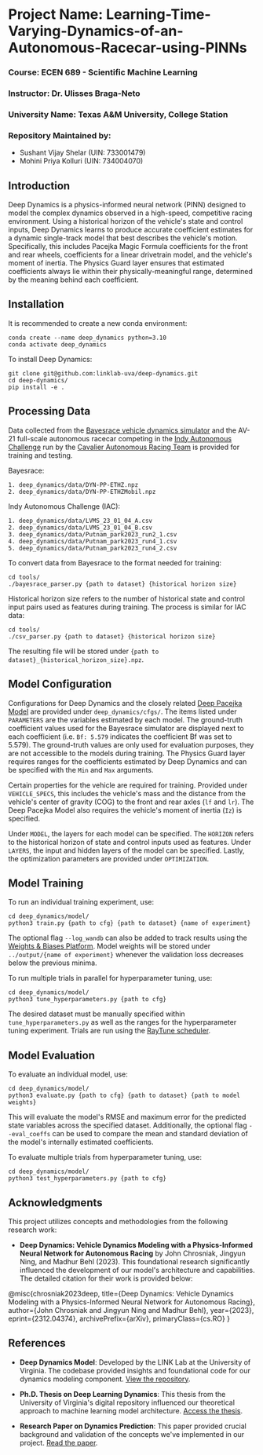 # Project Name: Learning-Time-Varying-Dynamics-of-an-Autonomous-Racecar-using-PINNs

### Course: ECEN 689 - Scientific Machine Learning
### Instructor: Dr. Ulisses Braga-Neto
### University Name: Texas A&M University, College Station

### Repository Maintained by:
- Sushant Vijay Shelar (UIN: 733001479)
- Mohini Priya Kolluri (UIN: 734004070)


## Introduction 
Deep Dynamics is a physics-informed neural network (PINN) designed to model the complex dynamics observed in a high-speed, competitive racing environment. Using a historical horizon of the vehicle's state and control inputs, Deep Dynamics learns to produce accurate coefficient estimates for a dynamic single-track model that best describes the vehicle's motion. Specifically, this includes Pacejka Magic Formula coefficients for the front and rear wheels, coefficients for a linear drivetrain model, and the vehicle's moment of inertia. The Physics Guard layer ensures that estimated coefficients always lie within their physically-meaningful range, determined by the meaning behind each coefficient.

## Installation

It is recommended to create a new conda environment:

```
conda create --name deep_dynamics python=3.10
conda activate deep_dynamics
```

To install Deep Dynamics:

```
git clone git@github.com:linklab-uva/deep-dynamics.git
cd deep-dynamics/
pip install -e .
```

## Processing Data

Data collected from the [Bayesrace vehicle dynamics simulator](https://github.com/jainachin/bayesrace) and the AV-21 full-scale autonomous racecar competing in the [Indy Autonomous Challenge](https://www.indyautonomouschallenge.com/) run by the [Cavalier Autonomous Racing Team](https://autonomousracing.dev/) is provided for training and testing.

Bayesrace:
```
1. deep_dynamics/data/DYN-PP-ETHZ.npz
2. deep_dynamics/data/DYN-PP-ETHZMobil.npz
```

Indy Autonomous Challenge (IAC):
```
1. deep_dynamics/data/LVMS_23_01_04_A.csv
2. deep_dynamics/data/LVMS_23_01_04_B.csv
3. deep_dynamics/data/Putnam_park2023_run2_1.csv
4. deep_dynamics/data/Putnam_park2023_run4_1.csv
5. deep_dynamics/data/Putnam_park2023_run4_2.csv
```

To convert data from Bayesrace to the format needed for training:

```
cd tools/
./bayesrace_parser.py {path to dataset} {historical horizon size}
```

Historical horizon size refers to the number of historical state and control input pairs used as features during training. The process is similar for IAC data:

```
cd tools/
./csv_parser.py {path to dataset} {historical horizon size}
```

The resulting file will be stored under `{path to dataset}_{historical_horizon_size}.npz`.

## Model Configuration

Configurations for Deep Dynamics and the closely related [Deep Pacejka Model](https://arxiv.org/pdf/2207.07920.pdf) are provided under `deep_dynamics/cfgs/`. The items listed under `PARAMETERS` are the variables estimated by each model. The ground-truth coefficient values used for the Bayesrace simulator are displayed next to each coefficient (i.e. `Bf: 5.579` indicates the coefficient Bf was set to 5.579). The ground-truth values are only used for evaluation purposes, they are not accessible to the models during training. The Physics Guard layer requires ranges for the coefficients estimated by Deep Dynamics and can be specified with the `Min` and `Max` arguments.

Certain properties for the vehicle are required for training. Provided under `VEHICLE_SPECS`, this includes the vehicle's mass and the distance from the vehicle's center of gravity (COG) to the front and rear axles (`lf` and `lr`). The Deep Pacejka Model also requires the vehicle's moment of inertia (`Iz`) is specified.

Under `MODEL`, the layers for each model can be specified. The `HORIZON` refers to the historical horizon of state and control inputs used as features. Under `LAYERS`, the input and hidden layers of the model can be specified. Lastly, the optimization parameters are provided under `OPTIMIZATION`.

## Model Training

To run an individual training experiment, use:

```
cd deep_dynamics/model/
python3 train.py {path to cfg} {path to dataset} {name of experiment}
```

The optional flag `--log_wandb` can also be added to track results using the [Weights & Biases Platform](https://wandb.ai/site). Model weights will be stored under `../output/{name of experiment}` whenever the validation loss decreases below the previous minima.

To run multiple trials in parallel for hyperparameter tuning, use:

```
cd deep_dynamics/model/
python3 tune_hyperparameters.py {path to cfg}
```

The desired dataset must be manually specified within `tune_hyperparameters.py` as well as the ranges for the hyperparameter tuning experiment. Trials are run using the [RayTune scheduler](https://docs.ray.io/en/latest/tune/index.html).

## Model Evaluation

To evaluate an individual model, use:

```
cd deep_dynamics/model/
python3 evaluate.py {path to cfg} {path to dataset} {path to model weights}
```

This will evaluate the model's RMSE and maximum error for the predicted state variables across the specified dataset. Additionally, the optional flag `--eval_coeffs` can be used to compare the mean and standard deviation of the model's internally estimated coefficients.

To evaluate multiple trials from hyperparameter tuning, use:

```
cd deep_dynamics/model/
python3 test_hyperparameters.py {path to cfg}
```



## Acknowledgments

This project utilizes concepts and methodologies from the following research work:

- **Deep Dynamics: Vehicle Dynamics Modeling with a Physics-Informed Neural Network for Autonomous Racing** by John Chrosniak, Jingyun Ning, and Madhur Behl (2023). This foundational research significantly influenced the development of our model's architecture and capabilities. The detailed citation for their work is provided below:

@misc{chrosniak2023deep,
title={Deep Dynamics: Vehicle Dynamics Modeling with a Physics-Informed Neural Network for Autonomous Racing},
author={John Chrosniak and Jingyun Ning and Madhur Behl},
year={2023},
eprint={2312.04374},
archivePrefix={arXiv},
primaryClass={cs.RO}
}


## References
- **Deep Dynamics Model**: Developed by the LINK Lab at the University of Virginia. The codebase provided insights and foundational code for our dynamics modeling component. [View the repository](https://github.com/linklab-uva/deep-dynamics/tree/main).

- **Ph.D. Thesis on Deep Learning Dynamics**: This thesis from the University of Virginia's digital repository influenced our theoretical approach to machine learning model architecture. [Access the thesis](https://libraetd.lib.virginia.edu/public_view/qr46r2095).

- **Research Paper on Dynamics Prediction**: This paper provided crucial background and validation of the concepts we've implemented in our project. [Read the paper](https://arxiv.org/pdf/2312.04374v1).

